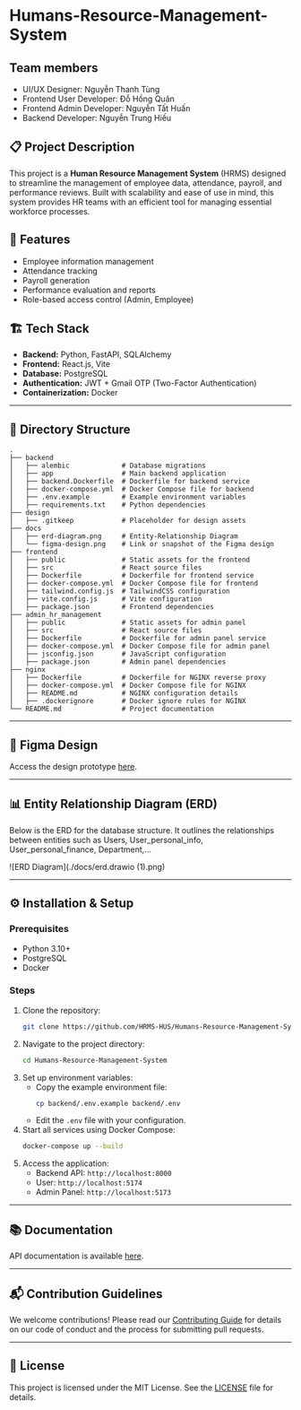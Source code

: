 # Humans-Resource-Management-System
## Team members
- UI/UX Designer: Nguyễn Thanh Tùng
- Frontend User Developer: Đỗ Hồng Quân
- Frontend Admin Developer: Nguyễn Tất Huấn
- Backend Developer: Nguyễn Trung Hiếu


## 📋 Project Description
This project is a **Human Resource Management System** (HRMS) designed to streamline the management of employee data, attendance, payroll, and performance reviews. Built with scalability and ease of use in mind, this system provides HR teams with an efficient tool for managing essential workforce processes.

## 🚀 Features
- Employee information management
- Attendance tracking
- Payroll generation
- Performance evaluation and reports
- Role-based access control (Admin, Employee)

## 🏗️ Tech Stack
- **Backend:** Python, FastAPI, SQLAlchemy
- **Frontend:** React.js, Vite
- **Database:** PostgreSQL
- **Authentication:** JWT + Gmail OTP (Two-Factor Authentication)
- **Containerization:** Docker

---

## 📂 Directory Structure
```
.
├── backend
│   ├── alembic             # Database migrations
│   ├── app                 # Main backend application
│   ├── backend.Dockerfile  # Dockerfile for backend service
│   ├── docker-compose.yml  # Docker Compose file for backend
│   ├── .env.example        # Example environment variables
│   ├── requirements.txt    # Python dependencies
├── design
│   ├── .gitkeep            # Placeholder for design assets
├── docs
│   ├── erd-diagram.png     # Entity-Relationship Diagram
│   └── figma-design.png    # Link or snapshot of the Figma design
├── frontend
│   ├── public              # Static assets for the frontend
│   ├── src                 # React source files
│   ├── Dockerfile          # Dockerfile for frontend service
│   ├── docker-compose.yml  # Docker Compose file for frontend
│   ├── tailwind.config.js  # TailwindCSS configuration
│   ├── vite.config.js      # Vite configuration
│   ├── package.json        # Frontend dependencies
├── admin_hr_management
│   ├── public              # Static assets for admin panel
│   ├── src                 # React source files
│   ├── Dockerfile          # Dockerfile for admin panel service
│   ├── docker-compose.yml  # Docker Compose file for admin panel
│   ├── jsconfig.json       # JavaScript configuration
│   ├── package.json        # Admin panel dependencies
├── nginx
│   ├── Dockerfile          # Dockerfile for NGINX reverse proxy
│   ├── docker-compose.yml  # Docker Compose file for NGINX
│   ├── README.md           # NGINX configuration details
│   ├── .dockerignore       # Docker ignore rules for NGINX
└── README.md               # Project documentation
```

---

## 🎨 Figma Design
Access the design prototype [here](https://www.figma.com/design/tbEnJE5uA1bJqBOZkTS4lW/Human_resource_management?node-id=106-172&t=h3qKWuTUvV8fgsFA-1).

---

## 📊 Entity Relationship Diagram (ERD)
Below is the ERD for the database structure. It outlines the relationships between entities such as Users, User_personal_info, User_personal_finance, Department,... 

![ERD Diagram](./docs/erd.drawio (1).png)

---

## ⚙️ Installation & Setup
### Prerequisites
- Python 3.10+
- PostgreSQL
- Docker

### Steps
1. Clone the repository:
   ```bash
   git clone https://github.com/HRMS-HUS/Humans-Resource-Management-System.git
   ```
2. Navigate to the project directory:
   ```bash
   cd Humans-Resource-Management-System
   ```
3. Set up environment variables:
   - Copy the example environment file:
     ```bash
     cp backend/.env.example backend/.env
     ```
   - Edit the `.env` file with your configuration.
4. Start all services using Docker Compose:
   ```bash
   docker-compose up --build
   ```
5. Access the application:
   - Backend API: `http://localhost:8000`
   - User: `http://localhost:5174`
   - Admin Panel: `http://localhost:5173`

---


## 📚 Documentation
API documentation is available [here]([./docs/api-documentation.md](https://documenter.getpostman.com/view/39140159/2sAYQakWWe)).

---

## 📬 Contribution Guidelines
We welcome contributions! Please read our [Contributing Guide](./CONTRIBUTING.md) for details on our code of conduct and the process for submitting pull requests.

---

## 📜 License
This project is licensed under the MIT License. See the [LICENSE](./LICENSE) file for details.
